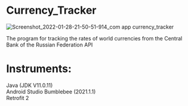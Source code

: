 # Currency_Tracker
![Screenshot_2022-01-28-21-50-51-914_com app currency_tracker](https://user-images.githubusercontent.com/61048011/151569094-00ddd876-9533-46d2-9b1d-ff9d012d870a.jpg)

The program for tracking the rates of world currencies from the Central Bank of the Russian Federation API
# Instruments:
Java (JDK V11.0.11)  
Android Studio Bumblebee (2021.1.1)  
Retrofit 2  

